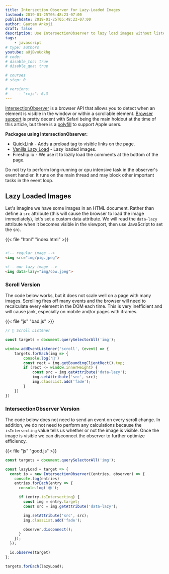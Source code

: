 ```yaml
---
title: Intersection Observer for Lazy-Loaded Images
lastmod: 2019-01-25T05:48:23-07:00
publishdate: 2019-01-25T05:48:23-07:00
author: Gautam Ankoji
draft: false
description: Use IntersectionObserver to lazy load images without listening to scroll events. 
tags: 
    - javascript
# type: authors
youtube: aUjBvuUdkhg
# code: 
# disable_toc: true
# disable_qna: true

# courses
# step: 0

# versions: 
#     - "rxjs": 6.3
---
```


[IntersectionObserver](https://developer.mozilla.org/en-US/docs/Web/API/Intersection_Observer_API) is a browser API that allows you to detect when an element is visible in the window or within a scrollable element. [Browser support](https://caniuse.com/#feat=intersectionobserver) is pretty decent with Safari being the main holdout at the time of this article, but there is a [polyfill](https://github.com/w3c/IntersectionObserver/tree/master/polyfill) to support Apple users. 

**Packages using IntersectionObserver:** 

- [QuickLink](https://github.com/GoogleChromeLabs/quicklink) - Adds a preload tag to visible links on the page. 
- [Vanilla Lazy Load](https://www.npmjs.com/package/vanilla-lazyload) - Lazy loaded images. 
- Fireship.io - We use it to lazily load the comments at the bottom of the page. 

Do not try to perform long-running or cpu intensive task in the observer's event handler. It runs on the main thread and may block other important tasks in the event loop. 

## Lazy Loaded Images 

Let's imagine we have some images in an HTML document. Rather than define a `src` attribute (this will cause the browser to load the image immediately), let's set a custom data attribute.  We will read the `data-lazy` attribute when it becomes visible in the viewport, then use JavaScript to set the src. 

{{< file "html" "index.html" >}}
```html

<!-- regular image -->
<img src="img/pig.jpeg">

<!-- our lazy image -->
<img data-lazy="img/cow.jpeg">
```

### Scroll Version

The code below works, but it does not scale well on a page with many images. Scrolling fires off many events and the browser will need to recalculate every element in the DOM each time. This is very inefficient and will cause jank, especially on mobile and/or pages with iframes. 

{{< file "js" "bad.js" >}}
```js
// 💩 Scroll Listener 

const targets = document.querySelectorAll('img');

window.addEventListener('scroll', (event) => {
    targets.forEach(img => {
        console.log('💩')
        const rect = img.getBoundingClientRect().top;
        if (rect <= window.innerHeight) {
            const src = img.getAttribute('data-lazy');
            img.setAttribute('src', src);
            img.classList.add('fade');
        }
    })
})
```


### IntersectionObserver Version

The code below does not need to send an event on every scroll change. In addition, we do not need to perform any calculations because the `isIntersecting` value tells us whether or not the image is visible. Once the image is visible we can disconnect the observer to further optimize efficiency. 

{{< file "js" "good.js" >}}
```js
const targets = document.querySelectorAll('img');

const lazyLoad = target => {
  const io = new IntersectionObserver((entries, observer) => {
    console.log(entries)
    entries.forEach(entry => {
      console.log('😍');

      if (entry.isIntersecting) {
        const img = entry.target;
        const src = img.getAttribute('data-lazy');

        img.setAttribute('src', src);
        img.classList.add('fade');

        observer.disconnect();
      }
    });
  });

  io.observe(target)
};

targets.forEach(lazyLoad);
```

